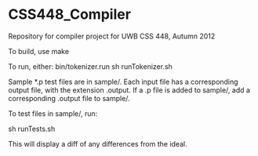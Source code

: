 CSS448\_Compiler
===============

Repository for compiler project for UWB CSS 448, Autumn 2012

To build, use make

To run, either:
bin/tokenizer.run
sh runTokenizer.sh

Sample \*.p test files are in sample/. Each input file has a corresponding output file, with the extension .output. If a .p file is added to sample/, add a corresponding .output file to sample/.

To test files in sample/, run:

sh runTests.sh

This will display a diff of any differences from the ideal.
